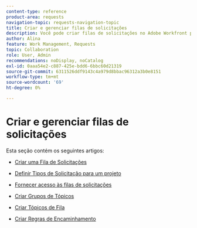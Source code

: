 ```yaml
---
content-type: reference
product-area: requests
navigation-topic: requests-navigation-topic
title: Criar e gerenciar filas de solicitações
description: Você pode criar filas de solicitações no Adobe Workfront para capturar trabalho não planejado em sua organização. Os artigos a seguir descrevem como você pode configurar projetos para funcionarem como filas de solicitações.
author: Alina
feature: Work Management, Requests
topic: Collaboration
role: User, Admin
recommendations: noDisplay, noCatalog
exl-id: 0aaa54e2-c887-425e-bdd6-6bbc60d21319
source-git-commit: 6311526ddf9143c4a979d8bbac96312a3b0e8151
workflow-type: tm+mt
source-wordcount: '69'
ht-degree: 0%

---
```


# Criar e gerenciar filas de solicitações

Esta seção contém os seguintes artigos:

* [Criar uma Fila de Solicitações](../../../manage-work/requests/create-and-manage-request-queues/create-request-queue.md)
* [Definir Tipos de Solicitação para um projeto](../../../manage-work/requests/create-and-manage-request-queues/define-request-types-for-project.md)
* [Fornecer acesso às filas de solicitações](../../../manage-work/requests/create-and-manage-request-queues/provide-access-to-request-queues.md)
* [Criar Grupos de Tópicos](../../../manage-work/requests/create-and-manage-request-queues/create-topic-groups.md)
* [Criar Tópicos de Fila](../../../manage-work/requests/create-and-manage-request-queues/create-queue-topics.md)
* [Criar Regras de Encaminhamento](../../../manage-work/requests/create-and-manage-request-queues/create-routing-rules.md)

  <!--
  <li><a href="../../../manage-work/requests/create-and-manage-request-queues/queue-details-tab-overview.md" class="MCXref xref" xrefformat="{para}">Overview of the Queue Details tab in a project</a> </li>
  -->
